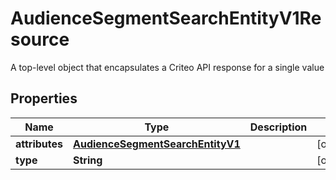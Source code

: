

# AudienceSegmentSearchEntityV1Resource

A top-level object that encapsulates a Criteo API response for a single value

## Properties

| Name | Type | Description | Notes |
|------------ | ------------- | ------------- | -------------|
|**attributes** | [**AudienceSegmentSearchEntityV1**](AudienceSegmentSearchEntityV1.md) |  |  [optional] |
|**type** | **String** |  |  [optional] |



